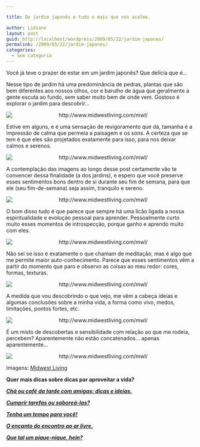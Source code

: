 ```yaml
---

title: Do jardim japonês e tudo o mais que nos acalme.

author: Lidiane
layout: post
guid: http://localhost/wordpress/2009/05/22/jardim-japones/
permalink: /2009/05/22/jardim-japones/
categories:
  - Sem categoria
---
```

Você já teve o prazer de estar em um jardim japonês? Que delícia que é…

Nesse tipo de jardim há uma predominância de pedras, plantas que são bem diferentes aos nossos olhos, cor e barulho de água que geralmente a gente escuta ao fundo, sem saber muito bem de onde vem. Gostoso é explorar o jardim para descobrir…

<p style="text-align: center;">
  <img class="aligncenter" style="display: block; float: none; margin-left: auto; margin-right: auto;" title="http://www.midwestliving.com/mwl/" src="http://images.meredith.com/mwl/images/2008/12/ss_101131934.jpg" alt="http://www.midwestliving.com/mwl/" />
</p>

Estive em alguns, e é uma sensação de revigoramento que dá, tamanha é a impressão de calma que permeia a paisagem e os sons. A certeza que se tem é que eles são projetados exatamente para isso, para nos deixar calmos e serenos.

<p style="text-align: center;">
  <img class="aligncenter" style="display: block; float: none; margin-left: auto; margin-right: auto;" title="http://www.midwestliving.com/mwl/" src="http://images.meredith.com/mwl/images/2008/12/ss_101131945.jpg" alt="http://www.midwestliving.com/mwl/" />
</p>

A contemplação das imagens ao longo desse post certamente vão te convencer dessa finalidade (a dos jardins), e espero que você preserve esses sentimentos bons dentro de si durante seu fim de semana, para que ele (seu fim-de-semana) seja assim, tranquilo e sereno.

<p style="text-align: center;">
  <img class="aligncenter" style="display: block; float: none; margin-left: auto; margin-right: auto;" title="http://www.midwestliving.com/mwl/" src="http://images.meredith.com/mwl/images/2008/12/ss_101131941.jpg" alt="http://www.midwestliving.com/mwl/" />
</p>

O bom disso tudo é que parece que sempre há uma licão ligada a nossa espiritualidade e evolução pessoal para aprender. Pessoalmente curto muito esses momentos de introspecção, porque ganho e aprendo muito com eles.

<p style="text-align: center;">
  <img class="aligncenter" style="display: block; float: none; margin-left: auto; margin-right: auto;" title="http://www.midwestliving.com/mwl/" src="http://images.meredith.com/mwl/images/2008/12/ss_101131984.jpg" alt="http://www.midwestliving.com/mwl/" />
</p>

Não sei se isso é exatamente o que chamam de meditação, mas é algo que me permite maior auto-conhecimento. Parece que esses sentimentos vêm a partir do momento que paro e observo as coisas ao meu redor: cores, formas, texturas.

<p style="text-align: center;">
  <img class="aligncenter" style="display: block; float: none; margin-left: auto; margin-right: auto;" title="http://www.midwestliving.com/mwl/" src="http://images.meredith.com/mwl/images/2008/12/ss_101131993.jpg" alt="http://www.midwestliving.com/mwl/" />
</p>

A medida que vou descobrindo o que vejo, me vêm a cabeça ideias e algumas conclusões sobre a minha vida, a forma como vivo, medos, limitações, pontos fortes, etc.

<p style="text-align: center;">
  <img class="aligncenter" style="display: block; float: none; margin-left: auto; margin-right: auto;" title="http://www.midwestliving.com/mwl/" src="http://images.meredith.com/mwl/images/2008/12/ss_101131952.jpg" alt="http://www.midwestliving.com/mwl/" />
</p>

É um misto de descobertas e sensibilidade com relação ao que me rodeia, percebem? Aparentemente não estão concatenados… apenas aparentemente…

<p style="text-align: center;">
  <img class="aligncenter" style="display: block; float: none; margin-left: auto; margin-right: auto;" title="http://www.midwestliving.com/mwl/" src="http://images.meredith.com/mwl/images/2008/12/ss_101132010.jpg" alt="http://www.midwestliving.com/mwl/" />
</p>

Imagens: [Midwest Living](http://www.midwestliving.com/mwl/) 

**Quer mais dicas sobre dicas par aproveitar a vida?**

**_<a href="http://www.trololodemulher.com.br/2010/07/12/cha-cafe-da-tarde/" target="_self">Chá ou café da tarde com amigas: dicas e ideias.</a>_**

**_<a href="http://www.trololodemulher.com.br/2010/01/29/cumprir-tarefas-ou-sabore-las/" target="_self">Cumprir tarefas ou saboreá-las?</a>_**

**_<a href="http://www.trololodemulher.com.br/2009/12/16/bem-esta/" target="_self">Tenha um tempo para você!</a>_**

**_<a href="http://www.trololodemulher.com.br/2009/04/06/refeicao-ao-ar-livre/" target="_self">O encanto do encontro ao ar livre.</a>_**

**_<a href="http://www.trololodemulher.com.br/2009/02/01/piquenique/" target="_self">Que tal um pique-nique, hein?</a>_**